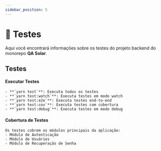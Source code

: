 ```yaml
---
sidebar_position: 5
---
```


# 🧪 Testes

Aqui você encontrará informações sobre os testes do projeto backend do monorepo **QA Solar**.

## Testes

  #### **Executar Testes**
    - **`yarn test`**: Executa todos os testes
    - **`yarn test:watch`**: Executa testes em modo watch
    - **`yarn test:e2e`**: Executa testes end-to-end
    - **`yarn test:cov`**: Executa testes com cobertura
    - **`yarn test:debug`**: Executa testes em modo debug

  #### **Cobertura de Testes**
    Os testes cobrem os módulos principais da aplicação:
    - Módulo de Autenticação
    - Módulo de Usuários
    - Módulo de Recuperação de Senha